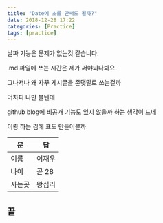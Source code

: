 ```yaml
---
title: "Date에 초를 안써도 될까?"
date: 2018-12-28 17:22
categories: [Practice]
tags: [practice]
---
```



날짜 기능은 문제가 없는것 같습니다.

.md 파일에 쓰는 시간은 제가 써야되나봐요.

그나저나 왜 자꾸 게시글을 존댓말로 쓰는걸까

어차피 나만 볼텐데

github blog에 비공개 기능도 있지 않을까 하는 생각이 드네

이뢍 하는 김에 표도 만들어볼까


| 문 |  답  |
|-----|------|
|이름|이재우|  
|나이| 곧 28 |  
|사는곳|왕십리|  

## 끝
